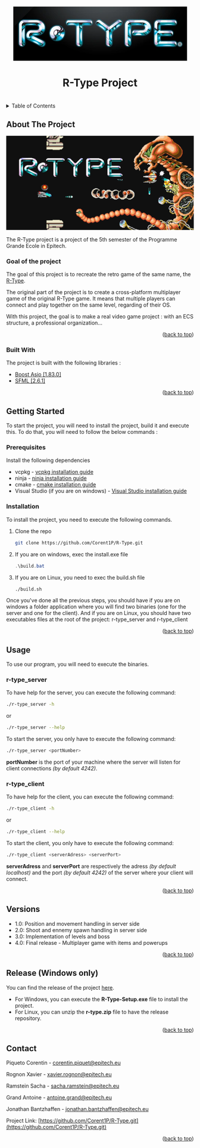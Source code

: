 <a id="readme-top"></a>

<div align="center">
    <img src="./images/R-type_logo.png">
    <h1>R-Type Project</h1>
    <br />
</div>

<details>
  <summary>Table of Contents</summary>
  <ol>
    <li>
      <a href="#about-the-project">About The Project</a>
      <ul>
        <li><a href="#built-with">Built With</a></li>
      </ul>
    </li>
    <li>
      <a href="#getting-started">Getting Started</a>
      <ul>
        <li><a href="#prerequisites">Prerequisites</a></li>
        <li><a href="#installation">Installation</a></li>
      </ul>
    </li>
    <li><a href="#usage">Usage</a></li>
    <li><a href="#versions">Versions</a></li>
    <li><a href="#contact">Contact</a></li>
  </ol>
</details>

## About The Project

![RType ScreenShot](./images/rtype-screenshot.png)

The R-Type project is a project of the 5th semester of the Programme Grande Ecole in Epitech.

### Goal of the project

The goal of this project is to recreate the retro game of the same name, the [R-Type](https://www.youtube.com/watch?v=pVWtI0426mU).

The original part of the project is to create a cross-platform multiplayer game of the original R-Type game. It means that multiple players can connect and play together on the same level, regarding of their OS.

With this project, the goal is to make a real video game project : with an ECS structure, a professional organization...

<p align="right">(<a href="#readme-top">back to top</a>)</p>


### Built With

The project is built with the following libraries :

* [Boost Asio [1.83.0]][Asio-url]
* [SFML [2.6.1]][SFML-url]

<p align="right">(<a href="#readme-top">back to top</a>)</p>

## Getting Started

To start the project, you will need to install the project, build it and execute this. To do that, you will need to follow the below commands :

### Prerequisites

Install the following dependencies
  - vcpkg - [vcpkg installation guide](https://learn.microsoft.com/en-us/vcpkg/get_started/overview)
  - ninja - [ninja installation guide](https://ninja-build.org/)
  - cmake - [cmake installation guide](https://cmake.org/download/)
  - Visual Studio (if you are on windows) - [Visual Studio installation guide](https://visualstudio.microsoft.com/en/downloads/)

### Installation

To install the project, you need to execute the following commands.

1. Clone the repo
   ```sh
   git clone https://github.com/Corent1P/R-Type.git
   ```

2. If you are on windows, exec the install.exe file
   ```powershell
   .\build.bat
   ```

3. If you are on Linux, you need to exec the build.sh file
    ```sh
    ./build.sh
    ```

Once you've done all the previous steps, you should have if you are on windows a folder application where you will find two binaries (one for the server and one for the client). And if you are on Linux, you should have two executables files at the root of the project: r-type_server and r-type_client

<p align="right">(<a href="#readme-top">back to top</a>)</p>

## Usage

To use our program, you will need to execute the binaries.

### r-type_server

To have help for the server, you can execute the following command:
```sh
./r-type_server -h
```
or
```sh
./r-type_server --help
```

To start the server, you only have to execute the following command:
```sh
./r-type_server <portNumber>
```
**portNumber** is the port of your machine where the server will listen for client connections *(by default 4242)*.

### r-type_client

To have help for the client, you can execute the following command:
```sh
./r-type_client -h
```
or
```sh
./r-type_client --help
```
To start the client, you only have to execute the following command:
```sh
./r-type_client <serverAdress> <serverPort>
```
**serverAdress** and **serverPort** are respectively the adress *(by default localhost)* and the port *(by default 4242)* of the server where your client will connect.

<p align="right">(<a href="#readme-top">back to top</a>)</p>

## Versions

- 1.0: Position and movement handling in server side
- 2.0: Shoot and ennemy spawn handling in server side
- 3.0: Implementation of levels and boss
- 4.0: Final release - Multiplayer game with items and powerups

<p align="right">(<a href="#readme-top">back to top</a>)</p>

## Release (Windows only)

You can find the release of the project [here](https://github.com/Corent1P/R-Type/releases).
- For Windows, you can execute the **R-Type-Setup.exe** file to install the project.
- For Linux, you can unzip the **r-type.zip** file to have the release repository.

<p align="right">(<a href="#readme-top">back to top</a>)</p>

## Contact

Piqueto Corentin - corentin.piquet@epitech.eu

Rognon Xavier - xavier.rognon@epitech.eu

Ramstein Sacha - sacha.ramstein@epitech.eu

Grand Antoine - antoine.grand@epitech.eu

Jonathan Bantzhaffen - jonathan.bantzhaffen@epitech.eu

Project Link: [https://github.com/Corent1P/R-Type.git](https://github.com/Corent1P/R-Type.git)

<p align="right">(<a href="#readme-top">back to top</a>)</p>

[Asio-url]: https://www.boost.org/doc/libs/1_86_0/doc/html/boost_asio.html
[SFML-url]: https://www.sfml-dev.org/index-fr.php
